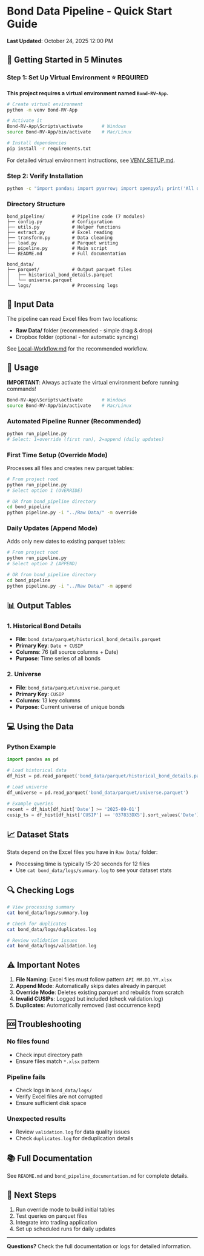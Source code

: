 # Bond Data Pipeline - Quick Start Guide

**Last Updated**: October 24, 2025 12:00 PM

## 🚀 Getting Started in 5 Minutes

### Step 1: Set Up Virtual Environment ⭐ REQUIRED

**This project requires a virtual environment named `Bond-RV-App`.**

```bash
# Create virtual environment
python -m venv Bond-RV-App

# Activate it
Bond-RV-App\Scripts\activate       # Windows
source Bond-RV-App/bin/activate    # Mac/Linux

# Install dependencies
pip install -r requirements.txt
```

For detailed virtual environment instructions, see [VENV_SETUP.md](VENV_SETUP.md).

### Step 2: Verify Installation
```bash
python -c "import pandas; import pyarrow; import openpyxl; print('All dependencies installed!')"
```

### Directory Structure
```
bond_pipeline/          # Pipeline code (7 modules)
├── config.py           # Configuration
├── utils.py            # Helper functions  
├── extract.py          # Excel reading
├── transform.py        # Data cleaning
├── load.py             # Parquet writing
├── pipeline.py         # Main script
└── README.md           # Full documentation

bond_data/
├── parquet/            # Output parquet files
│   ├── historical_bond_details.parquet
│   └── universe.parquet
└── logs/               # Processing logs
```

## 📂 Input Data

The pipeline can read Excel files from two locations:
- **Raw Data/** folder (recommended - simple drag & drop)
- Dropbox folder (optional - for automatic syncing)

See [Local-Workflow.md](../Workflows/Local-Workflow.md) for the recommended workflow.

## 📝 Usage

**IMPORTANT**: Always activate the virtual environment before running commands!

```bash
Bond-RV-App\Scripts\activate       # Windows
source Bond-RV-App/bin/activate    # Mac/Linux
```

### Automated Pipeline Runner (Recommended)
```bash
python run_pipeline.py
# Select: 1=override (first run), 2=append (daily updates)
```

### First Time Setup (Override Mode)
Processes all files and creates new parquet tables:

```bash
# From project root
python run_pipeline.py
# Select option 1 (OVERRIDE)

# OR from bond_pipeline directory
cd bond_pipeline
python pipeline.py -i "../Raw Data/" -m override
```

### Daily Updates (Append Mode)
Adds only new dates to existing parquet tables:

```bash
# From project root
python run_pipeline.py
# Select option 2 (APPEND)

# OR from bond_pipeline directory
cd bond_pipeline
python pipeline.py -i "../Raw Data/" -m append
```

## 📊 Output Tables

### 1. Historical Bond Details
- **File**: `bond_data/parquet/historical_bond_details.parquet`
- **Primary Key**: `Date + CUSIP`
- **Columns**: 76 (all source columns + Date)
- **Purpose**: Time series of all bonds

### 2. Universe
- **File**: `bond_data/parquet/universe.parquet`
- **Primary Key**: `CUSIP`
- **Columns**: 13 key columns
- **Purpose**: Current universe of unique bonds

## 💻 Using the Data

### Python Example
```python
import pandas as pd

# Load historical data
df_hist = pd.read_parquet('bond_data/parquet/historical_bond_details.parquet')

# Load universe
df_universe = pd.read_parquet('bond_data/parquet/universe.parquet')

# Example queries
recent = df_hist[df_hist['Date'] >= '2025-09-01']
cusip_ts = df_hist[df_hist['CUSIP'] == '037833DX5'].sort_values('Date')
```

## 📈 Dataset Stats

Stats depend on the Excel files you have in `Raw Data/` folder:
- Processing time is typically 15-20 seconds for 12 files
- Use `cat bond_data/logs/summary.log` to see your dataset stats

## 🔍 Checking Logs

```bash
# View processing summary
cat bond_data/logs/summary.log

# Check for duplicates
cat bond_data/logs/duplicates.log

# Review validation issues
cat bond_data/logs/validation.log
```

## ⚠️ Important Notes

1. **File Naming**: Excel files must follow pattern `API MM.DD.YY.xlsx`
2. **Append Mode**: Automatically skips dates already in parquet
3. **Override Mode**: Deletes existing parquet and rebuilds from scratch
4. **Invalid CUSIPs**: Logged but included (check validation.log)
5. **Duplicates**: Automatically removed (last occurrence kept)

## 🆘 Troubleshooting

### No files found
- Check input directory path
- Ensure files match `*.xlsx` pattern

### Pipeline fails
- Check logs in `bond_data/logs/`
- Verify Excel files are not corrupted
- Ensure sufficient disk space

### Unexpected results
- Review `validation.log` for data quality issues
- Check `duplicates.log` for deduplication details

## 📚 Full Documentation

See `README.md` and `bond_pipeline_documentation.md` for complete details.

## 🎯 Next Steps

1. Run override mode to build initial tables
2. Test queries on parquet files
3. Integrate into trading application
4. Set up scheduled runs for daily updates

---

**Questions?** Check the full documentation or logs for detailed information.

